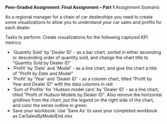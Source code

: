 **Peer-Graded Assignment: Final Assignment – Part 1**
Assignment Scenario

As a regional manager for a chain of car dealerships you need to create some visualizations to allow you to understand your car sales and profits for each dealer.

Tasks to perform:
Create visualizations for the following captured KPI metrics:
- 'Quantity Sold' by 'Dealer ID' - as a bar chart, sorted in either ascending or descending order of quantity sold, and change the chart title to "Quantity Sold by Dealer ID" 
- 'Profit' by 'Date' and 'Model' - as a line chart, and give the chart a title of "Profit by Date and Model" 
- 'Profit' by 'Year' and 'Dealer ID' - as a column chart, titled "Profit by Year and Dealer ID" with the data columns in red
- 'Sum of Profits' for 'Hudson model cars' by 'Dealer ID' - as a line chart, titled "Profit of Hudson Models by Dealer ID". Also remove the horizontal gridlines from the chart, put the legend on the right side of the chart, and color the series outline in green.
- Save your workbook: Use 'Save As' to save your completed workbook as CarSalesByModelEnd.xlsx
